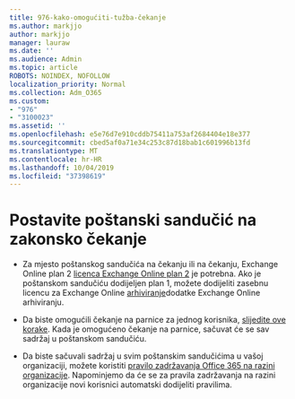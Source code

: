 ```yaml
---
title: 976-kako-omogućiti-tužba-čekanje
ms.author: markjjo
author: markjjo
manager: lauraw
ms.date: ''
ms.audience: Admin
ms.topic: article
ROBOTS: NOINDEX, NOFOLLOW
localization_priority: Normal
ms.collection: Adm_O365
ms.custom:
- "976"
- "3100023"
ms.assetid: ''
ms.openlocfilehash: e5e76d7e910cddb75411a753af2684404e18e377
ms.sourcegitcommit: cbed5af0a71e34c253c87d18bab1c601996b13fd
ms.translationtype: MT
ms.contentlocale: hr-HR
ms.lasthandoff: 10/04/2019
ms.locfileid: "37398619"
---
```

# <a name="place-a-mailbox-on-legal-hold"></a>Postavite poštanski sandučić na zakonsko čekanje

- Za mjesto poštanskog sandučića na čekanju ili na čekanju, Exchange Online plan 2 [licenca Exchange Online plan 2](https://docs.microsoft.com/office365/servicedescriptions/office-365-platform-service-description/office-365-plan-options) je potrebna. Ako je poštanskom sandučiću dodijeljen plan 1, možete dodijeliti zasebnu licencu za Exchange Online [arhiviranje](https://docs.microsoft.com/office365/servicedescriptions/exchange-online-archiving-service-description)dodatke Exchange Online arhiviranju.

- Da biste omogućili čekanje na parnice za jednog korisnika, [slijedite ove korake](https://docs.microsoft.com/office365/securitycompliance/create-a-litigation-hold). Kada je omogućeno čekanje na parnice, sačuvat će se sav sadržaj u poštanskom sandučiću.

- Da biste sačuvali sadržaj u svim poštanskim sandučićima u vašoj organizaciji, možete koristiti [pravilo zadržavanja Office 365 na razini organizacije](https://docs.microsoft.com/microsoft-365/compliance/retention-policies#applying-a-retention-policy-to-an-entire-organization-or-specific-locations). Napominjemo da će se za pravila zadržavanja na razini organizacije novi korisnici automatski dodijeliti pravilima.
